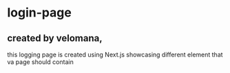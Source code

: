 # login-page
## created by velomana,
this logging page is created using Next.js showcasing different element that va page should contain 
